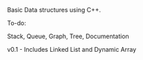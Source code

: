 Basic Data structures using C++.


To-do:

Stack, Queue, Graph, Tree, Documentation


v0.1 - Includes Linked List and Dynamic Array
